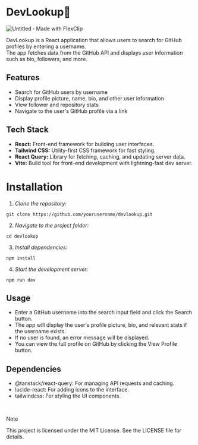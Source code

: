 # **DevLookup**🔎
![Untitled ‑ Made with FlexClip](https://github.com/user-attachments/assets/3a33d57c-bbc5-426c-b85b-2f5b81075560)

DevLookup is a React application that allows users to search for GitHub profiles by entering a username. <br>
The app fetches data from the GitHub API and displays user information such as bio, followers, and more.

## Features
+ Search for GitHub users by username<br>
+ Display profile picture, name, bio, and other user information<br>
+ View follower and repository stats<br>
+ Navigate to the user's GitHub profile via a link<br>


## Tech Stack
+ <strong>React:</strong> Front-end framework for building user interfaces.
+ <strong>Tailwind CSS:</strong> Utility-first CSS framework for fast styling.
+ <strong>React Query:</strong> Library for fetching, caching, and updating server data.
+ <strong>Vite:</strong> Build tool for front-end development with lightning-fast dev server.


# Installation

1. _Clone the repository:_
```
git clone https://github.com/yourusername/devlookup.git
```

2. _Navigate to the project folder:_
```
cd devlookup
```

3. _Install dependencies:_
```
npm install
```

4. _Start the development server:_
```
npm run dev
```


## Usage
+ Enter a GitHub username into the search input field and click the Search button.
+ The app will display the user's profile picture, bio, and relevant stats if the username exists.
+ If no user is found, an error message will be displayed.
+ You can view the full profile on GitHub by clicking the View Profile button.

## Dependencies
+ @tanstack/react-query: For managing API requests and caching.
+ lucide-react: For adding icons to the interface.
+ tailwindcss: For styling the UI components.

<br>

> [!NOTE]
> This project is licensed under the MIT License. See the LICENSE file for details.
